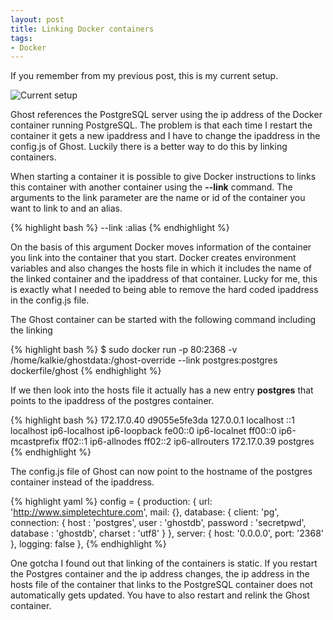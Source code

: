 ```yaml
---
layout: post
title: Linking Docker containers
tags:
- Docker
---
```


If you remember from my previous post, this is my current setup.

![Current setup](../../../img/TwoDockerContainer-3.jpg)

Ghost references the PostgreSQL server using the ip address of the Docker container running PostgreSQL. The problem is that each time I restart the container it gets a new ipaddress and I have to change the ipaddress in the config.js of Ghost. Luckily there is a better way to do this by linking containers.

When starting a container it is possible to give Docker instructions to links this container with another container using the **--link** command. The arguments to the link parameter are the name or id of the container you want to link to and an alias. 

{% highlight bash %}
--link <name or id>:alias
{% endhighlight %}

On the basis of this argument Docker moves information of the container you link into the container that you start. Docker creates environment variables and also changes the hosts file in which it includes the name of the linked container and the ipaddress of that container. Lucky for me, this is exactly what I needed to being able to remove the hard coded ipaddress in the config.js file.

The Ghost container can be started with the following command including the linking

{% highlight bash %}
$ sudo docker run -p 80:2368 -v /home/kalkie/ghostdata:/ghost-override --link postgres:postgres dockerfile/ghost
{% endhighlight %}

If we then look into the hosts file it actually has a new entry **postgres** that points to the ipaddress of the postgres container.

{% highlight bash %}
172.17.0.40     d9055e5fe3da
127.0.0.1       localhost
::1     localhost ip6-localhost ip6-loopback
fe00::0 ip6-localnet
ff00::0 ip6-mcastprefix
ff02::1 ip6-allnodes
ff02::2 ip6-allrouters
172.17.0.39     postgres
{% endhighlight %}
 
The config.js file of Ghost can now point to the hostname of the postgres container instead of the ipaddress.

{% highlight yaml %}
config = {
   production:
   {
       url: 'http://www.simpletechture.com',
       mail: {},
       database: {
            client: 'pg',
            connection: {
               host     : 'postgres',
                user     : 'ghostdb',
                password : 'secretpwd',
                database : 'ghostdb',
                charset  : 'utf8'
            }
        },
        server: {
            host: '0.0.0.0',
            port: '2368'
        },
        logging: false
    },
{% endhighlight %}

One gotcha I found out that linking of the containers is static. If you restart the Postgres container and the ip address changes, the ip address in the hosts file of the container that links to the PostgreSQL container does not automatically gets updated. You have to also restart and relink the Ghost container. 